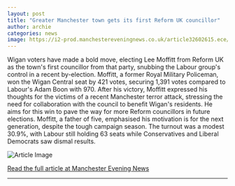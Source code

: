 ```yaml
---
layout: post
title: "Greater Manchester town gets its first Reform UK councillor"
author: archie
categories: news
image: https://i2-prod.manchestereveningnews.co.uk/article32602615.ece/ALTERNATES/s1200/0_Lee-Moffitt.jpg
---
```

Wigan voters have made a bold move, electing Lee Moffitt from Reform UK as the town's first councillor from that party, snubbing the Labour group's control in a recent by-election. Moffitt, a former Royal Military Policeman, won the Wigan Central seat by 421 votes, securing 1,391 votes compared to Labour's Adam Boon with 970. After his victory, Moffitt expressed his thoughts for the victims of a recent Manchester terror attack, stressing the need for collaboration with the council to benefit Wigan's residents. He aims for this win to pave the way for more Reform councillors in future elections. Moffitt, a father of five, emphasised his motivation is for the next generation, despite the tough campaign season. The turnout was a modest 30.9%, with Labour still holding 63 seats while Conservatives and Liberal Democrats saw dismal results.

![Article Image](https://i2-prod.manchestereveningnews.co.uk/article32602615.ece/ALTERNATES/s1200/0_Lee-Moffitt.jpg)

[Read the full article at Manchester Evening News](https://www.manchestereveningnews.co.uk/news/greater-manchester-news/greater-manchester-town-gets-first-32602625)

---
